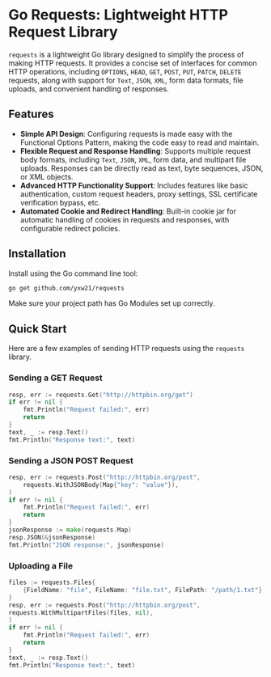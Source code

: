 # Go Requests: Lightweight HTTP Request Library

`requests` is a lightweight Go library designed to simplify the process of making HTTP requests. It provides a concise set of interfaces for common HTTP operations, including `OPTIONS`, `HEAD`, `GET`, `POST`, `PUT`, `PATCH`, `DELETE` requests, along with support for `Text`, `JSON`, `XML`, form data formats, file uploads, and convenient handling of responses.

## Features

- **Simple API Design**: Configuring requests is made easy with the Functional Options Pattern, making the code easy to read and maintain.
- **Flexible Request and Response Handling**: Supports multiple request body formats, including `Text`, `JSON`, `XML`, form data, and multipart file uploads. Responses can be directly read as text, byte sequences, JSON, or XML objects.
- **Advanced HTTP Functionality Support**: Includes features like basic authentication, custom request headers, proxy settings, SSL certificate verification bypass, etc.
- **Automated Cookie and Redirect Handling**: Built-in cookie jar for automatic handling of cookies in requests and responses, with configurable redirect policies.

## Installation

Install using the Go command line tool:

```bash
go get github.com/yxw21/requests
```

Make sure your project path has Go Modules set up correctly.

## Quick Start

Here are a few examples of sending HTTP requests using the `requests` library.

### Sending a GET Request

```go
resp, err := requests.Get("http://httpbin.org/get")
if err != nil {
    fmt.Println("Request failed:", err)
    return
}
text, _ := resp.Text()
fmt.Println("Response text:", text)
```

### Sending a JSON POST Request

```go
resp, err := requests.Post("http://httpbin.org/post",
    requests.WithJSONBody(Map{"key": "value"}),
)
if err != nil {
    fmt.Println("Request failed:", err)
    return
}
jsonResponse := make(requests.Map)
resp.JSON(&jsonResponse)
fmt.Println("JSON response:", jsonResponse)
```

### Uploading a File

```go
files := requests.Files{
    {FieldName: "file", FileName: "file.txt", FilePath: "/path/1.txt"},
}
resp, err := requests.Post("http://httpbin.org/post",
requests.WithMultipartFiles(files, nil),
)
if err != nil {
    fmt.Println("Request failed:", err)
    return
}
text, _ := resp.Text()
fmt.Println("Response text:", text)
```
